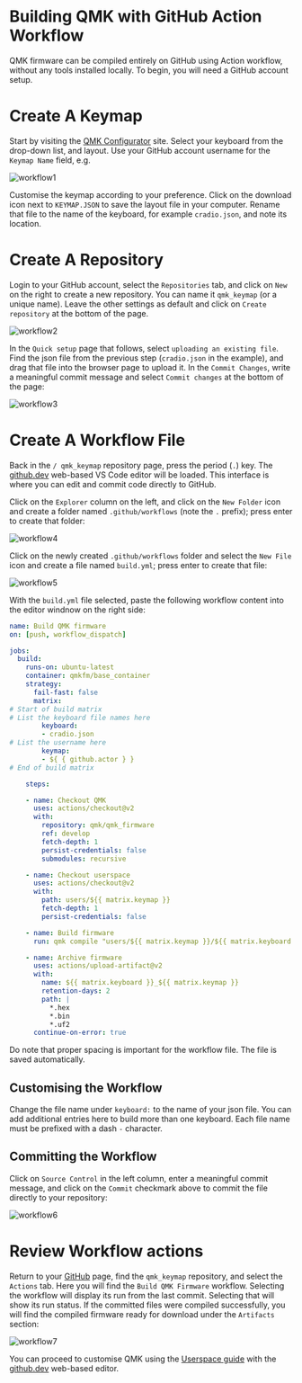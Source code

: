# Building QMK with GitHub Action Workflow

QMK firmware can be compiled entirely on GitHub using Action workflow, without any tools installed locally. To begin, you will need a GitHub account setup.

# Create A Keymap

Start by visiting the [QMK Configurator](https://config.qmk.fm/#/) site. Select your keyboard from the drop-down list, and layout. Use your GitHub account username for the `Keymap Name` field, e.g.

![workflow1](workflow1.png)

Customise the keymap according to your preference. Click on the download icon next to `KEYMAP.JSON` to save the layout file in your computer. Rename that file to the name of the keyboard, for example `cradio.json`, and note its location.

# Create A Repository

Login to your GitHub account, select the `Repositories` tab, and click on `New` on the right to create a new repository. You can name it `qmk_keymap` (or a unique name). Leave the other settings as default and click on `Create repository` at the bottom of the page.

![workflow2](workflow2.png)

In the `Quick setup` page that follows, select `uploading an existing file`. Find the json file from the previous step (`cradio.json` in the example), and drag that file into the browser page to upload it. In the `Commit Changes`, write a meaningful commit message and select `Commit changes` at the bottom of the page:

![workflow3](workflow3.png)

# Create A Workflow File

Back in the `/ qmk_keymap` repository page, press the period (`.`) key. The [github.dev](https://docs.github.com/en/codespaces/the-githubdev-web-based-editor) web-based VS Code editor will be loaded. This interface is where you can edit and commit code directly to GitHub.

Click on the `Explorer` column on the left, and click on the `New Folder` icon and create a folder named `.github/workflows` (note the `.` prefix); press enter to create that folder:

![workflow4](workflow4.png)

Click on the newly created `.github/workflows` folder and select the `New File` icon and create a file named `build.yml`; press enter to create that file:

![workflow5](workflow5.png)

With the `build.yml` file selected, paste the following workflow content into the editor windnow on the right side:

```yml
name: Build QMK firmware
on: [push, workflow_dispatch]

jobs:
  build:
    runs-on: ubuntu-latest
    container: qmkfm/base_container
    strategy:
      fail-fast: false
      matrix:
# Start of build matrix
# List the keyboard file names here
        keyboard:
        - cradio.json
# List the username here
        keymap:
        - ${ { github.actor } }
# End of build matrix

    steps:

    - name: Checkout QMK
      uses: actions/checkout@v2
      with:
        repository: qmk/qmk_firmware
        ref: develop
        fetch-depth: 1
        persist-credentials: false
        submodules: recursive

    - name: Checkout userspace
      uses: actions/checkout@v2
      with:
        path: users/${{ matrix.keymap }}
        fetch-depth: 1
        persist-credentials: false

    - name: Build firmware
      run: qmk compile "users/${{ matrix.keymap }}/${{ matrix.keyboard }}"

    - name: Archive firmware
      uses: actions/upload-artifact@v2
      with:
        name: ${{ matrix.keyboard }}_${{ matrix.keymap }}
        retention-days: 2
        path: |
          *.hex
          *.bin
          *.uf2
      continue-on-error: true
```

Do note that proper spacing is important for the workflow file. The file is saved automatically.

## Customising the Workflow

Change the file name under `keyboard:` to the name of your json file. You can add additional entries here to build more than one keyboard. Each file name must be prefixed with a dash `-` character.

## Committing the Workflow

Click on `Source Control` in the left column, enter a meaningful commit message, and click on the `Commit` checkmark above to commit the file directly to your repository:

![workflow6](workflow6.png)

# Review Workflow actions

Return to your [GitHub](https://github.com/) page, find the `qmk_keymap` repository, and select the `Actions` tab. Here you will find the `Build QMK Firmware` workflow. Selecting the workflow will display its run from the last commit. Selecting that will show its run status. If the committed files were compiled successfully, you will find the compiled firmware ready for download under the `Artifacts` section:

![workflow7](workflow7.png)

You can proceed to customise QMK using the [Userspace guide](https://docs.qmk.fm/#/feature_userspace) with the [github.dev](https://docs.github.com/en/codespaces/the-githubdev-web-based-editor) web-based editor.
